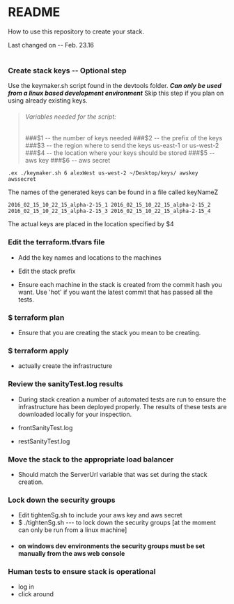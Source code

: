 # README #

How to use this repository to create your stack.


Last changed on -- Feb. 23.16
<br />
<br />


### Create stack keys -- Optional step

Use the keymaker.sh script found in the devtools folder. ***Can only be used from a linux based development environment*** Skip this step if you plan on using already existing keys.
> ###### Variables needed for the script: <br />
>###$1 -- the number of keys needed
>###$2 -- the prefix of the keys
>###$3 -- the region where to send the keys us-east-1  or us-west-2
>###$4 -- the location where your keys should be stored
>###$5 -- aws key
>###$6 -- aws secret

`
.ex ./keymaker.sh 6 alexWest us-west-2 ~/Desktop/keys/ awskey awssecret `

The names of the generated keys can be found in a file called keyNameZ

`2016_02_15_10_22_15_alpha-2-15_1
2016_02_15_10_22_15_alpha-2-15_2
2016_02_15_10_22_15_alpha-2-15_3
2016_02_15_10_22_15_alpha-2-15_4
`
<br />

The actual keys are placed in the location specified by $4


### Edit the terraform.tfvars file

- Add the key names and locations to the machines

- Edit the stack prefix

- Ensure each machine in the stack is created from the commit hash you want. Use 'hot' if you want the latest commit that has passed all the tests.


### $ terraform plan

- Ensure that you are creating the stack you mean to be creating.



### $ terraform apply

- actually create the infrastructure

### Review the sanityTest.log results

- During stack creation a number of automated tests are run to ensure the infrastructure has been deployed properly. The results of these tests are downloaded locally for your inspection.

- frontSanityTest.log
- restSanityTest.log


### Move the stack to the appropriate load balancer

- Should match the ServerUrl variable that was set during the stack creation.


### Lock down the security groups
- Edit tightenSg.sh to include your aws key and aws secret
- $ ./tightenSg.sh --- to lock down the security groups [at the moment can only  be run from a linux machine]
- #### on windows dev environments the security groups must be set manually from the aws web console

### Human tests to ensure stack is operational
- log in
- click around
